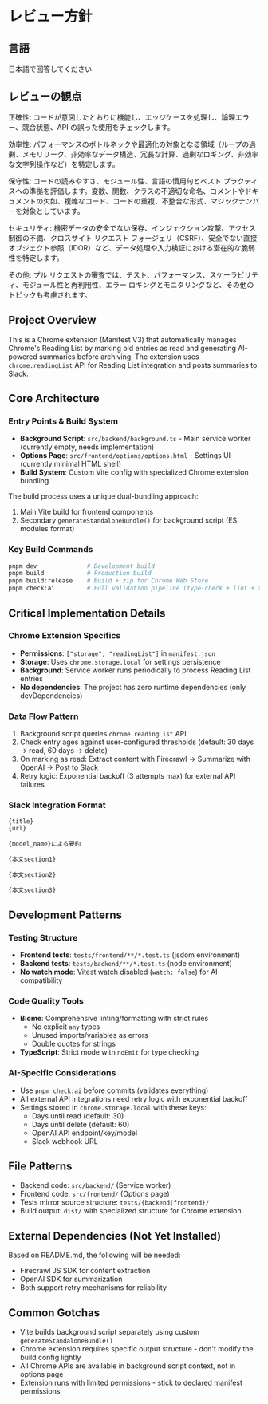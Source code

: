 # レビュー方針
## 言語
日本語で回答してください

## レビューの観点
正確性: コードが意図したとおりに機能し、エッジケースを処理し、論理エラー、競合状態、API の誤った使用をチェックします。

効率性: パフォーマンスのボトルネックや最適化の対象となる領域（ループの過剰、メモリリーク、非効率なデータ構造、冗長な計算、過剰なロギング、非効率な文字列操作など）を特定します。

保守性: コードの読みやすさ、モジュール性、言語の慣用句とベスト プラクティスへの準拠を評価します。変数、関数、クラスの不適切な命名、コメントやドキュメントの欠如、複雑なコード、コードの重複、不整合な形式、マジックナンバーを対象としています。

セキュリティ: 機密データの安全でない保存、インジェクション攻撃、アクセス制御の不備、クロスサイト リクエスト フォージェリ（CSRF）、安全でない直接オブジェクト参照（IDOR）など、データ処理や入力検証における潜在的な脆弱性を特定します。

その他: プル リクエストの審査では、テスト、パフォーマンス、スケーラビリティ、モジュール性と再利用性、エラー ロギングとモニタリングなど、その他のトピックも考慮されます。

## Project Overview
This is a Chrome extension (Manifest V3) that automatically manages Chrome's Reading List by marking old entries as read and generating AI-powered summaries before archiving. The extension uses `chrome.readingList` API for Reading List integration and posts summaries to Slack.

## Core Architecture

### Entry Points & Build System
- **Background Script**: `src/backend/background.ts` - Main service worker (currently empty, needs implementation)
- **Options Page**: `src/frontend/options/options.html` - Settings UI (currently minimal HTML shell)
- **Build System**: Custom Vite config with specialized Chrome extension bundling

The build process uses a unique dual-bundling approach:
1. Main Vite build for frontend components
2. Secondary `generateStandaloneBundle()` for background script (ES modules format)

### Key Build Commands
```bash
pnpm dev              # Development build
pnpm build            # Production build  
pnpm build:release    # Build + zip for Chrome Web Store
pnpm check:ai         # Full validation pipeline (type-check + lint + test + build)
```

## Critical Implementation Details

### Chrome Extension Specifics
- **Permissions**: `["storage", "readingList"]` in `manifest.json`
- **Storage**: Uses `chrome.storage.local` for settings persistence
- **Background**: Service worker runs periodically to process Reading List entries
- **No dependencies**: The project has zero runtime dependencies (only devDependencies)

### Data Flow Pattern
1. Background script queries `chrome.readingList` API
2. Check entry ages against user-configured thresholds (default: 30 days → read, 60 days → delete)
3. On marking as read: Extract content with Firecrawl → Summarize with OpenAI → Post to Slack
4. Retry logic: Exponential backoff (3 attempts max) for external API failures

### Slack Integration Format
```
{title}
{url}

{model_name}による要約

{本文section1}

{本文section2}

{本文section3}
```

## Development Patterns

### Testing Structure
- **Frontend tests**: `tests/frontend/**/*.test.ts` (jsdom environment)  
- **Backend tests**: `tests/backend/**/*.test.ts` (node environment)
- **No watch mode**: Vitest watch disabled (`watch: false`) for AI compatibility

### Code Quality Tools
- **Biome**: Comprehensive linting/formatting with strict rules
  - No explicit `any` types
  - Unused imports/variables as errors
  - Double quotes for strings
- **TypeScript**: Strict mode with `noEmit` for type checking

### AI-Specific Considerations
- Use `pnpm check:ai` before commits (validates everything)
- All external API integrations need retry logic with exponential backoff
- Settings stored in `chrome.storage.local` with these keys:
  - Days until read (default: 30)
  - Days until delete (default: 60)  
  - OpenAI API endpoint/key/model
  - Slack webhook URL

## File Patterns
- Backend code: `src/backend/` (Service worker)
- Frontend code: `src/frontend/` (Options page)
- Tests mirror source structure: `tests/{backend|frontend}/`
- Build output: `dist/` with specialized structure for Chrome extension

## External Dependencies (Not Yet Installed)
Based on README.md, the following will be needed:
- Firecrawl JS SDK for content extraction
- OpenAI SDK for summarization
- Both support retry mechanisms for reliability

## Common Gotchas
- Vite builds background script separately using custom `generateStandaloneBundle()`
- Chrome extension requires specific output structure - don't modify the build config lightly
- All Chrome APIs are available in background script context, not in options page
- Extension runs with limited permissions - stick to declared manifest permissions
